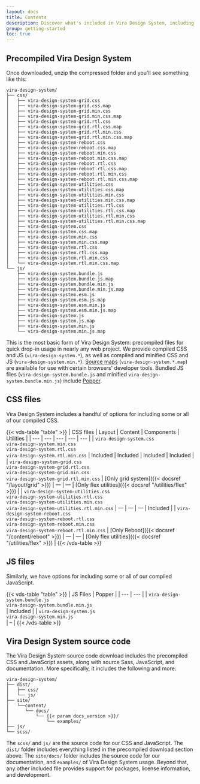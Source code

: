 ```yaml
---
layout: docs
title: Contents
description: Discover what's included in Vira Design System, including our precompiled and source code flavors.
group: getting-started
toc: true
---
```


## Precompiled Vira Design System

Once downloaded, unzip the compressed folder and you'll see something like this:

<!-- NOTE: This info is intentionally duplicated in the README. Copy any changes made here over to the README too, but be sure to keep in mind to add the `dist` folder. -->

```text
vira-design-system/
├── css/
│   ├── vira-design-system-grid.css
│   ├── vira-design-system-grid.css.map
│   ├── vira-design-system-grid.min.css
│   ├── vira-design-system-grid.min.css.map
│   ├── vira-design-system-grid.rtl.css
│   ├── vira-design-system-grid.rtl.css.map
│   ├── vira-design-system-grid.rtl.min.css
│   ├── vira-design-system-grid.rtl.min.css.map
│   ├── vira-design-system-reboot.css
│   ├── vira-design-system-reboot.css.map
│   ├── vira-design-system-reboot.min.css
│   ├── vira-design-system-reboot.min.css.map
│   ├── vira-design-system-reboot.rtl.css
│   ├── vira-design-system-reboot.rtl.css.map
│   ├── vira-design-system-reboot.rtl.min.css
│   ├── vira-design-system-reboot.rtl.min.css.map
│   ├── vira-design-system-utilities.css
│   ├── vira-design-system-utilities.css.map
│   ├── vira-design-system-utilities.min.css
│   ├── vira-design-system-utilities.min.css.map
│   ├── vira-design-system-utilities.rtl.css
│   ├── vira-design-system-utilities.rtl.css.map
│   ├── vira-design-system-utilities.rtl.min.css
│   ├── vira-design-system-utilities.rtl.min.css.map
│   ├── vira-design-system.css
│   ├── vira-design-system.css.map
│   ├── vira-design-system.min.css
│   ├── vira-design-system.min.css.map
│   ├── vira-design-system.rtl.css
│   ├── vira-design-system.rtl.css.map
│   ├── vira-design-system.rtl.min.css
│   └── vira-design-system.rtl.min.css.map
└── js/
    ├── vira-design-system.bundle.js
    ├── vira-design-system.bundle.js.map
    ├── vira-design-system.bundle.min.js
    ├── vira-design-system.bundle.min.js.map
    ├── vira-design-system.esm.js
    ├── vira-design-system.esm.js.map
    ├── vira-design-system.esm.min.js
    ├── vira-design-system.esm.min.js.map
    ├── vira-design-system.js
    ├── vira-design-system.js.map
    ├── vira-design-system.min.js
    └── vira-design-system.min.js.map
```

This is the most basic form of Vira Design System: precompiled files for quick drop-in usage in nearly any web project. We provide compiled CSS and JS (`vira-design-system.*`), as well as compiled and minified CSS and JS (`vira-design-system.min.*`). [Source maps](https://developers.google.com/web/tools/chrome-devtools/javascript/source-maps) (`vira-design-system.*.map`) are available for use with certain browsers' developer tools. Bundled JS files (`vira-design-system.bundle.js` and minified `vira-design-system.bundle.min.js`) include [Popper](https://popper.js.org/).

## CSS files

Vira Design System includes a handful of options for including some or all of our compiled CSS.

{{< vds-table "table" >}}
| CSS files | Layout | Content | Components | Utilities |
| --- | --- | --- | --- | --- |
| `vira-design-system.css`<br> `vira-design-system.min.css`<br> `vira-design-system.rtl.css`<br> `vira-design-system.rtl.min.css` | Included | Included | Included | Included |
| `vira-design-system-grid.css`<br> `vira-design-system-grid.rtl.css`<br> `vira-design-system-grid.min.css`<br> `vira-design-system-grid.rtl.min.css` | [Only grid system]({{< docsref "/layout/grid" >}}) | — | — | [Only flex utilities]({{< docsref "/utilities/flex" >}}) |
| `vira-design-system-utilities.css`<br> `vira-design-system-utilities.rtl.css`<br> `vira-design-system-utilities.min.css`<br> `vira-design-system-utilities.rtl.min.css` | — | — | — | Included |
| `vira-design-system-reboot.css`<br> `vira-design-system-reboot.rtl.css`<br> `vira-design-system-reboot.min.css`<br> `vira-design-system-reboot.rtl.min.css` | [Only Reboot]({{< docsref "/content/reboot" >}}) | — | — | [Only flex utilities]({{< docsref "/utilities/flex" >}}) |
{{< /vds-table >}}

## JS files

Similarly, we have options for including some or all of our compiled JavaScript.

{{< vds-table "table" >}}
| JS Files | Popper |
| --- | --- |
| `vira-design-system.bundle.js`<br> `vira-design-system.bundle.min.js`<br> | Included |
| `vira-design-system.js`<br> `vira-design-system.min.js`<br> | – |
{{< /vds-table >}}

## Vira Design System source code

The Vira Design System source code download includes the precompiled CSS and JavaScript assets, along with source Sass, JavaScript, and documentation. More specifically, it includes the following and more:

```text
vira-design-system/
├── dist/
│   ├── css/
│   └── js/
├── site/
│   └──content/
│      └── docs/
│          └── {{< param docs_version >}}/
│              └── examples/
├── js/
└── scss/
```

The `scss/` and `js/` are the source code for our CSS and JavaScript. The `dist/` folder includes everything listed in the precompiled download section above. The `site/docs/` folder includes the source code for our documentation, and `examples/` of Vira Design System usage. Beyond that, any other included file provides support for packages, license information, and development.
